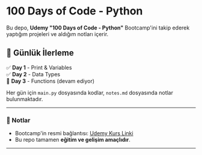 # 100 Days of Code - Python

Bu depo, **Udemy "100 Days of Code - Python"** Bootcamp'ini takip ederek yaptığım projeleri ve aldığım notları içerir.

## 📅 Günlük İlerleme

✅ **Day 1** - Print & Variables  
✅ **Day 2** - Data Types  
🚧 **Day 3** - Functions (devam ediyor)  

Her gün için `main.py` dosyasında kodlar, `notes.md` dosyasında notlar bulunmaktadır.

---

### 📌 Notlar
- Bootcamp'in resmi bağlantısı: [Udemy Kurs Linki](https://www.udemy.com/course/100-days-of-code/)
- Bu repo tamamen **eğitim ve gelişim amaçlıdır**.

---
